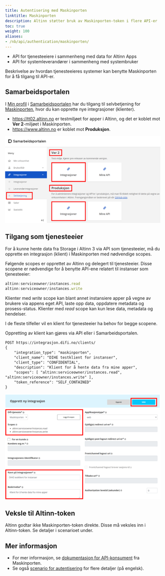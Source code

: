 ```yaml
---
title: Autentisering med Maskinporten
linktitle: Maskinporten
description: Altinn støtter bruk av Maskinporten-token i flere API-er
toc: true
weight: 100
aliases:
- /nb/api/authentication/maskinporten/
---
```


- API for tjenesteeiere i sammenheng med data for Altinn Apps
- API for systemleverandører i sammenheng med systembruker

Beskrivelse av hvordan tjenesteeieres systemer kan benytte Maskinporten for å få tilgang til API-er.

## Samarbeidsportalen

I [Min profil](https://minside-samarbeid.digdir.no) i [Samarbeidsportalen](https://samarbeid.digdir.no/) har du tilgang til selvbetjening for [Maskinporten](https://samarbeid.digdir.no/maskinporten/maskinporten/25), hvor du kan opprette nye integrasjoner (klienter).

- https://tt02.altinn.no er testmiljøet for apper i Altinn, og det er koblet mot **Ver 2**-miljøet i Maskinporten.
- https://www.altinn.no er koblet mot **Produksjon**.

![Miljøer i Maskinporten](environments-idporten.png "Miljøer i Maskinporten")

## Tilgang som tjenesteeier

For å kunne hente data fra Storage i Altinn 3 via API som tjenesteeier, må du opprette en integrasjon (klient) i Maskinporten med nødvendige scopes.

Følgende scopes er opprettet av Altinn og delegert til tjenesteeier. Disse scopene er nødvendige for å benytte API-ene relatert til instanser som tjenesteeier:

```js
altinn:serviceowner/instances.read
altinn:serviceowner/instances.write
```

Klienter med *write* scope kan blant annet instansiere apper på vegne av brukere via appens eget API, laste opp data, oppdatere metadata og prosess-status.
Klienter med *read* scope kan kun lese data, metadata og hendelser.

I de fleste tilfeller vil en klient for tjenesteeier ha behov for begge scopene.

Oppretting av klient kan gjøres via API eller i Samarbeidsportalen.

```http
POST https://integrasjon.difi.no/clients/
{
    "integration_type": "maskinporten",
    "client_name": "DIHE testklient for instanser",
    "client_type": "CONFIDENTIAL",
    "description": "Klient for å hente data fra mine apper",
    "scopes": [ "altinn:serviceowner/instances.read", "altinn:serviceowner/instances.write" ],
    "token_reference": "SELF_CONTAINED"
}
```

![Ny integrasjon](new-integration.png "Opprette ny integrasjon (klient) i Samarbeidsportalen. Husk å velge riktig miljø.")

## Veksle til Altinn-token

Altinn godtar ikke Maskinporten-token direkte. Disse må veksles inn i Altinn-token. Se detaljer i scenarioet under.

## Mer informasjon

- For mer informasjon, se [dokumentasjon for API-konsument](https://docs.digdir.no/maskinporten_guide_apikonsument.html#prosedyre-for-api-konsument) fra Maskinporten.
- Se også [scenario for autentisering](../../../api/scenarios/authentication/) for flere detaljer (på engelsk).
